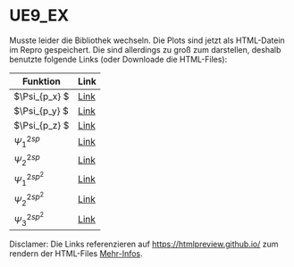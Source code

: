 # UE9_EX
Musste leider die Bibliothek wechseln. Die Plots sind jetzt als HTML-Datein im Repro gespeichert.
Die sind allerdings zu groß zum darstellen, deshalb benutzte folgende Links (oder Downloade die HTML-Files):


| Funktion      | Link          |
| ------------- | ------------- |
| $\Psi_{p_x}    $  | [Link](https://htmlpreview.github.io/?https://github.com/BenediktAuer/UE9_EX/blob/main/HTML-Files/p_x.html)  |
| $\Psi_{p_y}    $  |  [Link](https://htmlpreview.github.io/?https://github.com/BenediktAuer/UE9_EX/blob/main/HTML-Files/p_y.html)  |
| $\Psi_{p_z}    $  |[Link](https://htmlpreview.github.io/?https://github.com/BenediktAuer/UE9_EX/blob/main/HTML-Files/p_z.html) |
| $\Psi^{2sp}_1$ | [Link](https://htmlpreview.github.io/?https://github.com/BenediktAuer/UE9_EX/blob/main/HTML-Files/sp_1.html)|
| $\Psi^{2sp}_2$| [Link](https://htmlpreview.github.io/?https://github.com/BenediktAuer/UE9_EX/blob/main/HTML-Files/sp_2.html)|
| $\Psi^{2sp^2}_1$| [Link](https://htmlpreview.github.io/?https://github.com/BenediktAuer/UE9_EX/blob/main/HTML-Files/2sp2_1.html)|
| $\Psi^{2sp^2}_2$| [Link](https://htmlpreview.github.io/?https://github.com/BenediktAuer/UE9_EX/blob/main/HTML-Files/2sp2_2.html)|
| $\Psi^{2sp^2}_3$| [Link](https://htmlpreview.github.io/?https://github.com/BenediktAuer/UE9_EX/blob/main/HTML-Files/2sp2_3.html)|

Disclamer: Die Links referenzieren auf https://htmlpreview.github.io/ zum rendern der HTML-Files [Mehr-Infos](https://github.com/htmlpreview/htmlpreview.github.com). 
